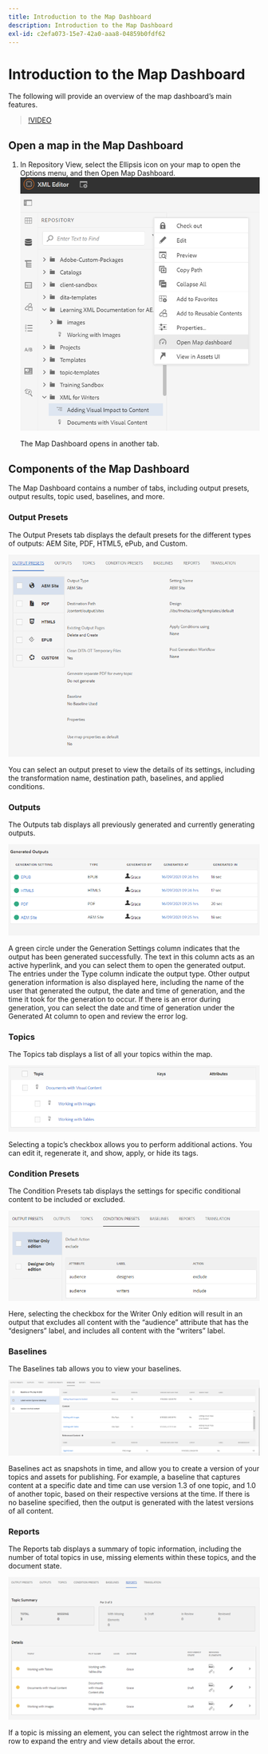 ```yaml
---
title: Introduction to the Map Dashboard
description: Introduction to the Map Dashboard
exl-id: c2efa073-15e7-42a0-aaa8-04859b0fdf62
---
```

# Introduction to the Map Dashboard

The following will provide an overview of the map dashboard’s main features.

>[!VIDEO](https://video.tv.adobe.com/v/339040)

## Open a map in the Map Dashboard

1. In Repository View, select the Ellipsis icon on your map to open the Options menu, and then Open Map Dashboard.
    ![images/ellipsis-map-dashboard.png](images/ellipsis-map-dashboard.png)
 
    The Map Dashboard opens in another tab.

## Components of the Map Dashboard

The Map Dashboard contains a number of tabs, including output presets, output results, topic used, baselines, and more.

### Output Presets

The Output Presets tab displays the default presets for the different types of outputs: AEM Site, PDF, HTML5, ePub, and Custom. 

![images/output-presets.png](images/output-presets.png)
 
You can select an output preset to view the details of its settings, including the transformation name, destination path, baselines, and applied conditions.

### Outputs

The Outputs tab displays all previously generated and currently generating outputs. 

![images/generated-outputs.png](images/generated-outputs.png)

A green circle under the Generation Settings column indicates that the output has been generated successfully. The text in this column acts as an active hyperlink, and you can select them to open the generated output. The entries under the Type column indicate the output type. 
Other output generation information is also displayed here, including the name of the user that generated the output, the date and time of generation, and the time it took for the generation to occur. If there is an error during generation, you can select the date and time of generation under the Generated At column to open and review the error log.

### Topics

The Topics tab displays a list of all your topics within the map. 

![images/topics.png](images/topics.png)

Selecting a topic’s checkbox allows you to perform additional actions. You can edit it, regenerate it, and show, apply, or hide its tags. 

### Condition Presets

The Condition Presets tab displays the settings for specific conditional content to be included or excluded.

![images/condition-presets.png](images/condition-presets.png)

Here, selecting the checkbox for the Writer Only edition will result in an output that excludes all content with the “audience” attribute that has the “designers” label, and includes all content with the “writers” label. 

### Baselines

The Baselines tab allows you to view your baselines. 

![images/baselines.png](images/baselines.png)

Baselines act as snapshots in time, and allow you to create a version of your topics and assets for publishing. For example, a baseline that captures content at a specific date and time can use version 1.3 of one topic, and 1.0 of another topic, based on their respective versions at the time.
If there is no baseline specified, then the output is generated with the latest versions of all content.

### Reports

The Reports tab displays a summary of topic information, including the number of total topics in use, missing elements within these topics, and the document state.

![images/reports.png](images/reports.png)

If a topic is missing an element, you can select the rightmost arrow in the row to expand the entry and view details about the error.
